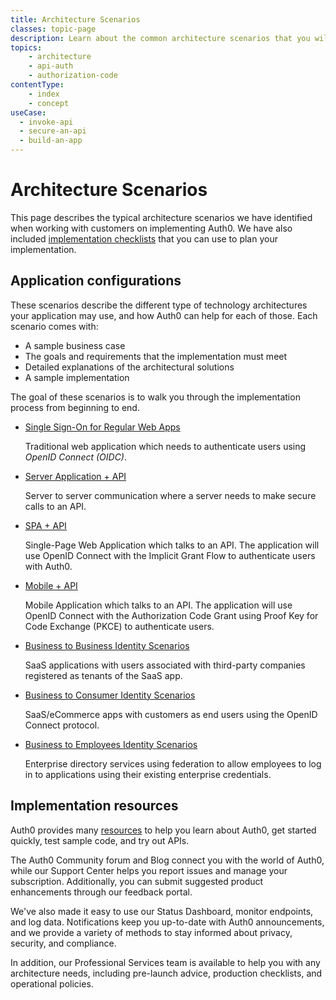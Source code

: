 ```yaml
---
title: Architecture Scenarios
classes: topic-page
description: Learn about the common architecture scenarios that you will use to solve the authorization and authentication needs of your application.
topics:
    - architecture
    - api-auth
    - authorization-code
contentType: 
    - index
    - concept
useCase:
  - invoke-api
  - secure-an-api
  - build-an-app
---
```

# Architecture Scenarios

This page describes the typical architecture scenarios we have identified when working with customers on implementing Auth0. We have also included [implementation checklists](/architecture-scenarios/checklists) that you can use to plan your implementation. 

## Application configurations

These scenarios describe the different type of technology architectures your application may use, and how Auth0 can help for each of those. Each scenario comes with:

* A sample business case
* The goals and requirements that the implementation must meet
* Detailed explanations of the architectural solutions
* A sample implementation

The goal of these scenarios is to walk you through the implementation process from beginning to end.

<ul class="topic-links">
  <li>
    <i class="icon icon-budicon-715"></i><a href="/architecture-scenarios/web-app-sso">Single Sign-On for Regular Web Apps</a>
    <p>Traditional web application which needs to authenticate users using <dfn data-key="openid">OpenID Connect (OIDC)</dfn>.</p>
  </li>
  <li>
    <i class="icon icon-budicon-715"></i><a href="/architecture-scenarios/server-api">Server Application + API</a>
    <p>Server to server communication where a server needs to make secure calls to an API.</p>
  </li>
  <li>
    <i class="icon icon-budicon-715"></i><a href="/architecture-scenarios/spa-api">SPA + API</a>
    <p>Single-Page Web Application which talks to an API. The application will use OpenID Connect with the Implicit Grant Flow to authenticate users with Auth0.</p>
  </li>
  <li>
    <i class="icon icon-budicon-715"></i><a href="/architecture-scenarios/mobile-api">Mobile + API</a>
    <p>Mobile Application which talks to an API. The application will use OpenID Connect with the Authorization Code Grant using Proof Key for Code Exchange (PKCE) to authenticate users.</p>
  </li>
  <li>
    <i class="icon icon-budicon-715"></i><a href="/architecture-scenarios/b2b">Business to Business Identity Scenarios</a>
    <p>SaaS applications with users associated with third-party companies registered as tenants of the SaaS app.</p>
  </li>
  <li>
    <i class="icon icon-budicon-715"></i><a href="/architecture-scenarios/b2c">Business to Consumer Identity Scenarios</a>
    <p>SaaS/eCommerce apps with customers as end users using the OpenID Connect protocol.</p>
  </li>
  <li>
    <i class="icon icon-budicon-715"></i><a href="/architecture-scenarios/b2e">Business to Employees Identity Scenarios</a>
    <p>Enterprise directory services using federation to allow employees to log in to applications using their existing enterprise credentials.</p>
  </li>
</ul>

## Implementation resources

Auth0 provides many [resources](/architecture-scenarios/implementation-resources) to help you learn about Auth0, get started quickly, test sample code, and try out APIs.

The Auth0 Community forum and Blog connect you with the world of Auth0, while our Support Center helps you report issues and manage your subscription. Additionally, you can submit suggested product enhancements through our feedback portal.

We've also made it easy to use our Status Dashboard, monitor endpoints, and log data. Notifications keep you up-to-date with Auth0 announcements, and we provide a variety of methods to stay informed about privacy, security, and compliance.

In addition, our Professional Services team is available to help you with any architecture needs, including pre-launch advice, production checklists, and operational policies.
